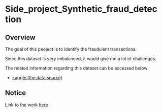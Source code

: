 # Side_project_Synthetic_fraud_detection

## Overview
The goal of this peoject is to identify the fraudulent transactions.

Since this dataset is very imbalanced, it would give me a lot of challenges.

The related information regarding this dataset can be accessed below:
* [kaggle (the data source)](https://www.kaggle.com/ntnu-testimon/paysim1)

## Notice
Link to the work [here](https://github.com/lwkuant/Side_project_Synthetic_fraud_detection/blob/master/Synthetic_fraud_detection.ipynb)